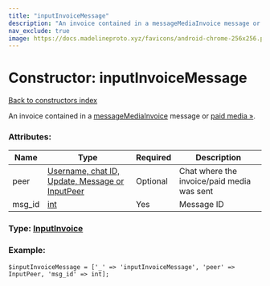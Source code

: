 ```yaml
---
title: "inputInvoiceMessage"
description: "An invoice contained in a messageMediaInvoice message or paid media »."
nav_exclude: true
image: https://docs.madelineproto.xyz/favicons/android-chrome-256x256.png
---
```

# Constructor: inputInvoiceMessage  
[Back to constructors index](/API_docs/constructors/index.html)



An invoice contained in a [messageMediaInvoice](../constructors/messageMediaInvoice.html) message or [paid media »](https://core.telegram.org/api/paid-media).

### Attributes:

| Name     |    Type       | Required | Description |
|----------|---------------|----------|-------------|
|peer|[Username, chat ID, Update, Message or InputPeer](/API_docs/types/InputPeer.html) | Optional|Chat where the invoice/paid media was sent|
|msg\_id|[int](/API_docs/types/int.html) | Yes|Message ID|



### Type: [InputInvoice](/API_docs/types/InputInvoice.html)


### Example:

```
$inputInvoiceMessage = ['_' => 'inputInvoiceMessage', 'peer' => InputPeer, 'msg_id' => int];
```  
